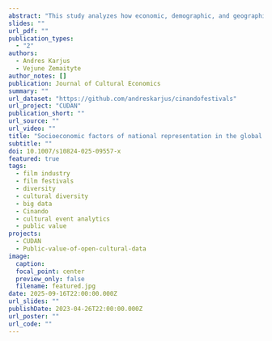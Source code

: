 ```yaml
---
abstract: "This study analyzes how economic, demographic, and geographic factors predict the representation of different countries in the global film festival circuit. It relies on the combination of several open-access databases, including festival programming information from the Cinando platform of the Cannes Film Market. The dataset consists of over 20,000 unique films from almost 600 festivals across the world over a decade, a total of more than 30,000 film festival entries. It is shown that while films from large affluent countries indeed dominate the festival screen, the bias is nevertheless not fully proportional to the large demographic and economic worldwide disparities and that several smaller countries perform better than expected. Further computational simulations demonstrate how much including films from smaller countries contributes to cultural diversity, and how countries vary in cultural “trade balance” dynamics, revealing differences between net exporters and importers of festival films. This research underscores the importance of representation in film festivals and the public value of increasing cultural diversity. The data-driven insights and quantitative approaches to festival programming and cultural event analytics should be useful for both the academic community as well as film festival organizers and policymakers aiming to foster more inclusive and diverse cultural landscapes."
slides: ""
url_pdf: ""
publication_types:
  - "2"
authors:
  - Andres Karjus
  - Vejune Zemaityte
author_notes: []
publication: Journal of Cultural Economics
summary: ""
url_dataset: "https://github.com/andreskarjus/cinandofestivals"
url_project: "CUDAN"
publication_short: ""
url_source: ""
url_video: ""
title: "Socioeconomic factors of national representation in the global film festival circuit: Skewed toward the large and wealthy, but small countries can beat the odds"
subtitle: ""
doi: 10.1007/s10824-025-09557-x
featured: true
tags:
  - film industry
  - film festivals
  - diversity
  - cultural diversity
  - big data
  - Cinando
  - cultural event analytics
  - public value
projects:
  - CUDAN
  - Public-value-of-open-cultural-data
image:
  caption: 
  focal_point: center
  preview_only: false
  filename: featured.jpg
date: 2025-09-16T22:00:00.000Z
url_slides: ""
publishDate: 2023-04-26T22:00:00.000Z
url_poster: ""
url_code: ""
---
```

